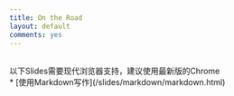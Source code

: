 ```yaml
---
title: On the Road
layout: default
comments: yes
---
```


<br />
以下Slides需要现代浏览器支持，建议使用最新版的Chrome
<br />
* [使用Markdown写作](/slides/markdown/markdown.html)


<br />
<br />

